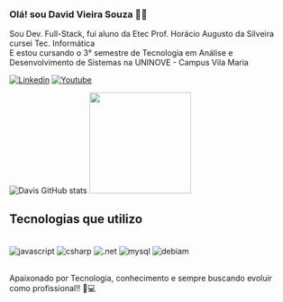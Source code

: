 
### Olá! sou David Vieira Souza 🖐🏾
Sou Dev. Full-Stack, fui aluno da Etec Prof. Horácio Augusto da Silveira cursei Tec. Informática <br/>
E estou cursando o 3° semestre de  Tecnologia em Análise e Desenvolvimento de Sistemas na UNINOVE - Campus Vila Maria</br>

[![Linkedin](https://img.shields.io/badge/LinkedIn-0077B5?style=for-the-badge&logo=linkedin&logoColor=white)](https://www.linkedin.com/in/david-vieira-souza-1a70a8283?lipi=urn%3Ali%3Apage%3Ad_flagship3_profile_view_base_contact_details%3BtE32TDaLTVeMEVoEfNTAjg%3D%3D)
[![Youtube](https://img.shields.io/badge/YouTube-FF0000?style=for-the-badge&logo=youtube&logoColor=white)](https://www.youtube.com/channel/UCcXPzp33xl2LNLgkSIl5IwQ)

![Davis GitHub stats](https://github-readme-stats.vercel.app/api?username=vsdavis&show_icons=true&theme=radical)
<img height="180em" src="https://github-readme-stats.vercel.app/api/top-langs/?username=vsdavis&layout=compact&langs_count=7&theme=dark"/>

## Tecnologias que utilizo 

<div style="display: inline_block"><br/>

   <img align="center" alt="javascript" src="https://img.shields.io/badge/JavaScript-F7DF1E?style=for-the-badge&logo=javascript&logoColor=black" />
   <img align="center" alt="csharp" src="https://img.shields.io/badge/C%23-239120?style=for-the-badge&logo=c-sharp&logoColor=white" />
    <img align="center" alt=".net" src="https://img.shields.io/badge/.NET-5C2D91?style=for-the-badge&logo=.net&logoColor=white" />
     <img align="center" alt="mysql" src="https://img.shields.io/badge/MySQL-005C84?style=for-the-badge&logo=mysql&logoColor=white" />
    <img align="center" alt="debiam" src="https://img.shields.io/badge/Debian-A81D33?style=for-the-badge&logo=debian&logoColor=white" />
  
</div><br/>

Apaixonado por Tecnologia, conhecimento e sempre buscando evoluir como profissional!! 🚀💻

